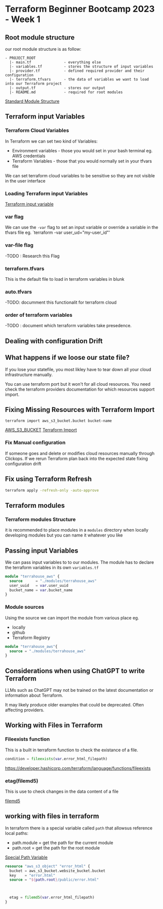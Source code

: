 # Terraform Beginner Bootcamp 2023 - Week 1

## Root module structure

our root module structure is as follow:
```
- PROJECT_ROOT
  |- main.tf               - everything else
  |- variables.tf          - stores the structure of input variables
  |- provider.tf           - defined required provider and their configuration
  |- terraform.tfvars      - the data of variables we want to load into our Terraform project
  |- output.tf             - stores our output
  |- README.md             - required for root modules
```

[Standard Module Structure](https://developer.hashicorp.com/terraform/language/modules/develop/structure)

## Terraform input Variables

### Terraform Cloud Variables

In Terraform we can set two kind of Variables:
- Environment variables - those you would set in your bash terminal eg. AWS credentials
- Terraform Variables - those that you would normally set in your tfvars file

We can set terraform cloud variables to be sensitive so they are not visible in the user interface


### Loading Terraform input Variables

[Terraform input variable](https://developer.hashicorp.com/terraform/language/values/variables)

### var flag

We can use the `-var` flag to set an input variable or override a variable in the tfvars file eg. `terraform -var user_ud="my-user_id"'

### var-file flag
-TODO : Research this Flag

### terraform.tfvars

This is the default file to load in terraform variables in blunk

### auto.tfvars

-TODO: documment this functionalit for terraform cloud 

### order of terraform variables
-TODO : document which terraform variables take presedence.

## Dealing with configuration Drift

## What happens if we loose our state file?

If you lose your statefile, you most likley have to tear down all your cloud infrastructure manually.

You can use terraform port but it won't for all cloud resources. You need check the terraform providers documentation for which resources support import.

## Fixing Missing Resources with Terraform Import

`terraform import aws_s3_bucket.bucket bucket-name`

[AWS_S3_BUCKET](https://registry.terraform.io/providers/hashicorp/aws/latest/docs/resources/s3_bucket#import)
[Terraform Import](https://developer.hashicorp.com/terraform/language/import)

### Fix Manual configuration

If someone goes and delete or modifies cloud resources manually through Clickops.
If we rerun Terraform plan back into the expected state fixing configuration drift

## Fix using Terraform Refresh


```sh
terraform apply -refresh-only -auto-approve
```

## Terraform modules

### Terraform modules Structure

it is recommended to place modules in a `modules` directory when locally developing modules but you can name it whatever you like

## Passing input Variables

We can pass input variables to to our modules.
The module has to declare the terraform variables in its own `variables.tf`

```tf
module "terrahouse_aws" {
  source      = "./modules/terrahouse_aws"
  user_uuid   = var.user_uuid
  bucket_name = var.bucket_name
}

```

### Module sources
Using the source we can import the module from various place eg. 

- locally
- github
- Terraform Registry

```tf
module "terrahouse_aws"{
  source = "./modules/terrahouse_aws"
}
```


## Considerations when using ChatGPT to write Terraform
LLMs such as ChatGPT may not be trained on the latest documentation or information about Terraform.

It may likely produce older examples that could be deprecated. Often affecting providers.

## Working with Files in Terraform


### Fileexists function
This is a built in terraform function to check the existance of a file.


```tf
condition = fileexists(var.error_html_filepath)
```
https://developer.hashicorp.com/terraform/language/functions/fileexists

### etag(filemd5)
This is use to check changes in the data content of a file

[filemd5](https://developer.hashicorp.com/terraform/language/functions/filemd5)

## working with files in terraform

In terraform there is a special variable called `path` that allowsus reference local paths:
- path.module = get the path for the current module
- path.root = get the path for the root module

[Special Path Variable](https://developer.hashicorp.com/terraform/language/expressions/references#filesystem-and-workspace-info)

```tf
resource "aws_s3_object" "error_html" {
  bucket = aws_s3_bucket.website_bucket.bucket
  key    = "error.html"
  source = "${path.root}/public/error.html"


  
  etag = filemd5(var.error_html_filepath)
}
```